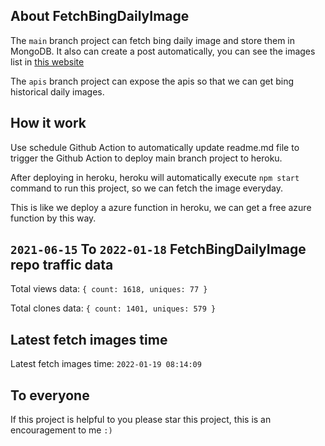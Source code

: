 ## About FetchBingDailyImage

The `main` branch project can fetch bing daily image and store them in MongoDB.
It also can create a post automatically, you can see the images list in [this website](https://oursalbum.netlify.app)

The `apis` branch project can expose the apis so that we can get bing historical daily images.

## How it work

Use schedule Github Action to automatically update readme.md file to trigger the Github Action to deploy main branch project to heroku.

After deploying in heroku, heroku will automatically execute `npm start` command to run this project, so we can fetch the image everyday.

This is like we deploy a azure function in heroku, we can get a free azure function by this way.

## `2021-06-15` To `2022-01-18` FetchBingDailyImage repo traffic data

Total views data: `{ count: 1618, uniques: 77 }`

Total clones data: `{ count: 1401, uniques: 579 }`

## Latest fetch images time

Latest fetch images time: `2022-01-19 08:14:09`

## To everyone

If this project is helpful to you please star this project, this is an encouragement to me `:)`



